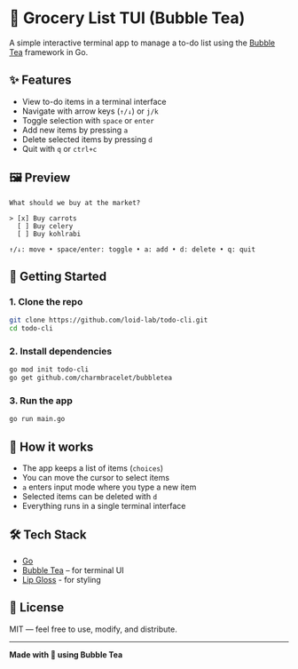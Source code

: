 # 🧋 Grocery List TUI (Bubble Tea)

A simple interactive terminal app to manage a to-do list using the [Bubble Tea](https://github.com/charmbracelet/bubbletea) framework in Go.

## ✨ Features

- View to-do items in a terminal interface
- Navigate with arrow keys (`↑/↓`) or `j/k`
- Toggle selection with `space` or `enter`
- Add new items by pressing `a`
- Delete selected items by pressing `d`
- Quit with `q` or `ctrl+c`

## 🖼️ Preview

```text
What should we buy at the market?

> [x] Buy carrots
  [ ] Buy celery
  [ ] Buy kohlrabi

↑/↓: move • space/enter: toggle • a: add • d: delete • q: quit
```

## 🚀 Getting Started

### 1. Clone the repo

```bash
git clone https://github.com/loid-lab/todo-cli.git
cd todo-cli
```

### 2. Install dependencies

```bash
go mod init todo-cli
go get github.com/charmbracelet/bubbletea
```

### 3. Run the app

```bash
go run main.go
```

## 🧠 How it works

- The app keeps a list of items (`choices`)
- You can move the cursor to select items
- `a` enters input mode where you type a new item
- Selected items can be deleted with `d`
- Everything runs in a single terminal interface

## 🛠️ Tech Stack

- [Go](https://golang.org/)
- [Bubble Tea](https://github.com/charmbracelet/bubbletea) – for terminal UI
- [Lip Gloss](https://github.com/charmbracelet/lipgloss) - for styling

## 📄 License

MIT — feel free to use, modify, and distribute.

---

**Made with 💚 using Bubble Tea**